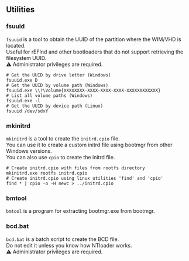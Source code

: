 ## Utilities

### fsuuid
`fsuuid` is a tool to obtain the UUID of the partition where the WIM/VHD is located.  
Useful for rEFInd and other bootloaders that do not support retrieving the filesystem UUID.  
:warning: Administrator privileges are required.  
```
# Get the UUID by drive letter (Windows)
fsuuid.exe D
# Get the UUID by volume path (Windows)
fsuuid.exe \\?\Volume{XXXXXXXX-XXXX-XXXX-XXXX-XXXXXXXXXXXX}
# List all volume paths (Windows)
fsuuid.exe -l
# Get the UUID by device path (Linux)
fsuuid /dev/sdxY
```

### mkinitrd
`mkinitrd` is a tool to create the `initrd.cpio` file.  
You can use it to create a custom initrd file using bootmgr from other Windows versions.  
You can also use `cpio` to create the initrd file.  
```
# Create initrd.cpio with files from rootfs directory
mkinitrd.exe rootfs initrd.cpio
# Create initrd.cpio using linux utilities 'find' and 'cpio'
find * | cpio -o -H newc > ../initrd.cpio
```

### bmtool
`bmtool` is a program for extracting bootmgr.exe from bootmgr.  

### bcd.bat
`bcd.bat` is a batch script to create the BCD file.  
Do not edit it unless you know how NTloader works.  
:warning: Administrator privileges are required.  

<div style="page-break-after: always;"></div>
